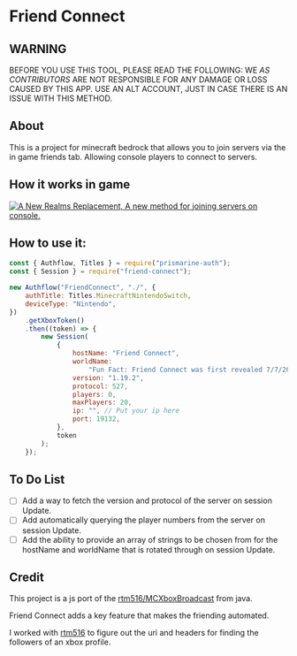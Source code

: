 # Friend Connect

## WARNING

BEFORE YOU USE THIS TOOL, PLEASE READ THE FOLLOWING:
WE _AS CONTRIBUTORS_ ARE NOT RESPONSIBLE FOR ANY DAMAGE OR LOSS CAUSED BY THIS APP.
USE AN ALT ACCOUNT, JUST IN CASE THERE IS AN ISSUE WITH THIS METHOD.

## About

This is a project for minecraft bedrock that allows you to join servers via the in game friends tab. Allowing console players to connect to servers.

## How it works in game

[![A New Realms Replacement, A new method for joining servers on console.](https://res.cloudinary.com/marcomontalbano/image/upload/v1657258514/video_to_markdown/images/youtube--77qXotN9jGo-c05b58ac6eb4c4700831b2b3070cd403.jpg)](https://youtu.be/77qXotN9jGo "A New Realms Replacement, A new method for joining servers on console.")

## How to use it:

```js
const { Authflow, Titles } = require("prismarine-auth");
const { Session } = require("friend-connect");

new Authflow("FriendConnect", "./", {
	authTitle: Titles.MinecraftNintendoSwitch,
	deviceType: "Nintendo",
})
	.getXboxToken()
	.then((token) => {
		new Session(
			{
				hostName: "Friend Connect",
				worldName:
					"Fun Fact: Friend Connect was first revealed 7/7/2022",
				version: "1.19.2",
				protocol: 527,
				players: 0,
				maxPlayers: 20,
				ip: "", // Put your ip here
				port: 19132,
			},
			token
		);
	});
```

## To Do List

-   [ ] Add a way to fetch the version and protocol of the server on session Update.
-   [ ] Add automatically querying the player numbers from the server on session Update.
-   [ ] Add the ability to provide an array of strings to be chosen from for the hostName and worldName that is rotated through on session Update.

## Credit

This project is a js port of the [rtm516/MCXboxBroadcast](https://github.com/rtm516/MCXboxBroadcast) from java.

Friend Connect adds a key feature that makes the friending automated.

I worked with [rtm516](https://github.com/rtm516) to figure out the uri and headers for finding the followers of an xbox profile.
